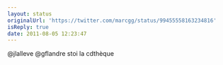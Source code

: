 ```yaml
---
layout: status
originalUrl: 'https://twitter.com/marcgg/status/99455558163234816'
isReply: true
date: 2011-08-05 12:23:47
---
```


@jlalleve @gflandre stoi la cdthèque
